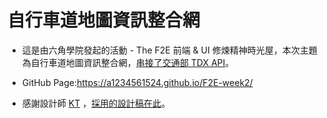 # 自行車道地圖資訊整合網

* 這是由六角學院發起的活動 - The F2E 前端 & UI 修煉精神時光屋，本次主題為自行車道地圖資訊整合網，[串接了交通部 TDX API](https://tdx.transportdata.tw/)。

* GitHub Page:https://a1234561524.github.io/F2E-week2/

* 感謝設計師 [KT](https://www.behance.net/KT_Designer) ，[採用的設計稿在此](https://www.figma.com/file/LZDSaCywGe23QU5dwmKokA/%E8%87%AA%E8%A1%8C%E8%BB%8A%E9%81%93%E5%9C%B0%E5%9C%96%E8%B3%87%E8%A8%8A%E6%95%B4%E5%90%88%E7%B6%B2)。


